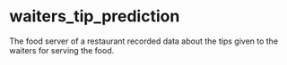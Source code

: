 # waiters_tip_prediction
The food server of a restaurant recorded data about the tips given to the waiters for serving the food.
